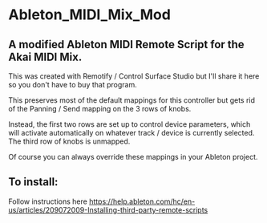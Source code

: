 # Ableton_MIDI_Mix_Mod

## A modified Ableton MIDI Remote Script for the Akai MIDI Mix. 

This was created with Remotify / Control Surface Studio but I'll share it here so you don't have to buy that program.

This preserves most of the default mappings for this controller but gets rid of the Panning / Send mapping on the 3 rows of knobs.

Instead, the first two rows are set up to control device parameters, which will activate automatically on whatever track / device is currently selected. The third row of knobs is unmapped. 

Of course you can always override these mappings in your Ableton project.

## To install:

Follow instructions here https://help.ableton.com/hc/en-us/articles/209072009-Installing-third-party-remote-scripts

